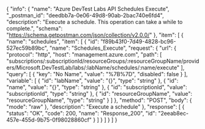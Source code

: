 {
  "info": {
    "name": "Azure DevTest Labs API Schedules Execute",
    "_postman_id": "deedbb7a-0e06-49d8-90ab-2bac740e6fd4",
    "description": "Execute a schedule. This operation can take a while to complete.",
    "schema": "https://schema.getpostman.com/json/collection/v2.0.0/"
  },
  "item": [
    {
      "name": "schedules",
      "item": [
        {
          "id": "f89b43f0-7d49-4828-bc96-527ec59b89bc",
          "name": "Schedules_Execute",
          "request": {
            "url": {
              "protocol": "http",
              "host": "management.azure.com",
              "path": [
                "subscriptions/:subscriptionId/resourceGroups/:resourceGroupName/providers/Microsoft.DevTestLab/labs/:labName/schedules/:name/execute"
              ],
              "query": [
                {
                  "key": "No Name",
                  "value": "%7B%7D",
                  "disabled": false
                }
              ],
              "variable": [
                {
                  "id": "labName",
                  "value": "{}",
                  "type": "string"
                },
                {
                  "id": "name",
                  "value": "{}",
                  "type": "string"
                },
                {
                  "id": "subscriptionId",
                  "value": "subscriptionId",
                  "type": "string"
                },
                {
                  "id": "resourceGroupName",
                  "value": "resourceGroupName",
                  "type": "string"
                }
              ]
            },
            "method": "POST",
            "body": {
              "mode": "raw"
            },
            "description": "Execute a schedule"
          },
          "response": [
            {
              "status": "OK",
              "code": 200,
              "name": "Response_200",
              "id": "2eeab8ec-457e-455d-9b75-0f98028860cf"
            }
          ]
        }
      ]
    }
  ]
}